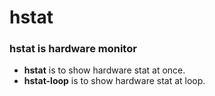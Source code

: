 # hstat
### hstat is hardware monitor
- **hstat** is to show hardware stat at once.
- **hstat-loop** is to show hardware stat at loop.